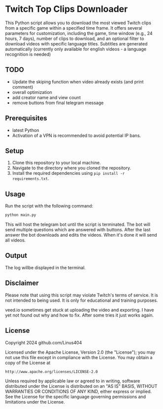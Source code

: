 # Twitch Top Clips Downloader

This Python script allows you to download the most viewed Twitch clips from a specific game within a specified time frame. It offers several parameters for customization, including the game, time window (e.g., 24 hours, 7 days), number of clips to download, and an optional filter to download videos with specific language titles. Subtitles are generated automatically (currently only available for english videos - a language recognition is needed)

## TODO
- Update the skiping function when video already exists (and print comment)
- overall optimization
- add creator name and view count
- remove buttons from final telegram message

## Prerequisites

- latest Python
- Activation of a VPN is recommended to avoid potential IP bans.

## Setup

1. Clone this repository to your local machine.
2. Navigate to the directory where you cloned the repository.
3. Install the required dependencies using `pip install -r requirements.txt`.

## Usage

Run the script with the following command:

```bash
python main.py 
```

This will host the telegram bot until the script is terminated. 
The bot will send multiple questions which are answered with buttons.
After the last answer the bot downloads and edits the videos. 
When it's done it will send all videos.

## Output

The log willbe displayed in the terminal.

## Disclaimer

Please note that using this script may violate Twitch's terms of service. It is not intended to being used. It is only for educational and training purposes.

veed.io sometimes get stuck at uploading the video and exporting. I have yet not found out why and how to fix. After some tries it just works again.

## License

Copyright 2024 github.com/Linus404

Licensed under the Apache License, Version 2.0 (the "License");
you may not use this file except in compliance with the License.
You may obtain a copy of the License at

    http://www.apache.org/licenses/LICENSE-2.0

Unless required by applicable law or agreed to in writing, software
distributed under the License is distributed on an "AS IS" BASIS,
WITHOUT WARRANTIES OR CONDITIONS OF ANY KIND, either express or implied.
See the License for the specific language governing permissions and
limitations under the License.